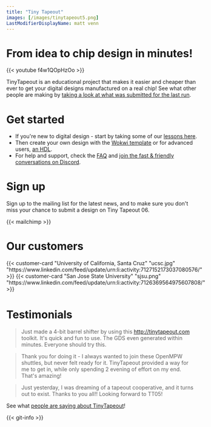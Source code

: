 ```yaml
---
title: "Tiny Tapeout"
images: [/images/tinytapeout5.png]
LastModifierDisplayName: matt venn
---
```


# From idea to chip design in minutes!


{{< youtube f4w1QOpHzOo >}}

TinyTapeout is an educational project that makes it easier and cheaper than ever to get your digital designs manufactured on a real chip! See what other people are making by [taking a look at what was submitted for the last run](/runs/tt04).


# Get started

* If you're new to digital design - start by taking some of our [lessons here](digital_design).
* Then create your own design with the [Wokwi template](https://wokwi.com/projects/354858054593504257) or for advanced users, [an HDL](/hdl).
* For help and support, check the [FAQ](faq) and [join the fast & friendly conversations on Discord](https://discord.gg/qZHPrPsmt6).


# Sign up

Sign up to the mailing list for the latest news, and to make sure you don't miss your chance to submit a design on Tiny Tapeout 06.

{{< mailchimp >}}


# Our customers

<div style="display: flex; margin-bottom: 3em">
  {{< customer-card "University of California, Santa Cruz" "ucsc.jpg" "https://www.linkedin.com/feed/update/urn:li:activity:7127152173037080576/" >}}
  {{< customer-card "San Jose State University" "sjsu.png" "https://www.linkedin.com/feed/update/urn:li:activity:7126369564975607808/" >}}
</div>

# Testimonials

> Just made a 4-bit barrel shifter by using this http://tinytapeout.com toolkit. It's quick and fun to use. The GDS even generated within minutes. Everyone should try this.

> Thank you for doing it - I always wanted to join these OpenMPW shuttles, but never felt ready for it. TinyTapeout provided a way for me to get in, while only spending 2 evening of effort on my end. That's amazing!

> Just yesterday, I was dreaming of a tapeout cooperative, and it turns out to exist. Thanks to you all!! Looking forward to TT05!

See what [people are saying about TinyTapeout](https://twitter.com/search?q=tinytapeout)!

{{< git-info >}}
